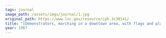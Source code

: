 ```yaml
---
tags: journal
image_path: /assets/imgs/journal/1.jpg
original_path: https://www.loc.gov/resource/cph.3c30141/
title: "[Demonstrators, marching in a downtown area, with flags and placards in support of the war in Vietnam, police on horseback in background] / World Journal Tribune photo by Matthew Black"
year: 1967
---
```




